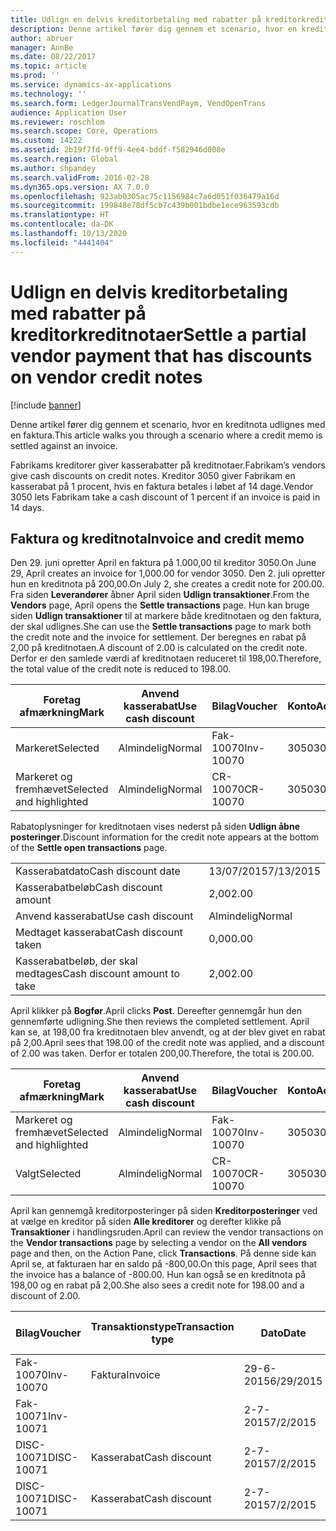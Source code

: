 ```yaml
---
title: Udlign en delvis kreditorbetaling med rabatter på kreditorkreditnotaer
description: Denne artikel fører dig gennem et scenario, hvor en kreditnota udlignes med en faktura.
author: abruer
manager: AnnBe
ms.date: 08/22/2017
ms.topic: article
ms.prod: ''
ms.service: dynamics-ax-applications
ms.technology: ''
ms.search.form: LedgerJournalTransVendPaym, VendOpenTrans
audience: Application User
ms.reviewer: roschlom
ms.search.scope: Core, Operations
ms.custom: 14222
ms.assetid: 2b19f7fd-9ff9-4ee4-bddf-f582946d008e
ms.search.region: Global
ms.author: shpandey
ms.search.validFrom: 2016-02-28
ms.dyn365.ops.version: AX 7.0.0
ms.openlocfilehash: 923ab0305ac75c1156984c7a6d051f036479a16d
ms.sourcegitcommit: 199848e78df5cb7c439b001bdbe1ece963593cdb
ms.translationtype: HT
ms.contentlocale: da-DK
ms.lasthandoff: 10/13/2020
ms.locfileid: "4441404"
---
```

# <a name="settle-a-partial-vendor-payment-that-has-discounts-on-vendor-credit-notes"></a><span data-ttu-id="6b330-103">Udlign en delvis kreditorbetaling med rabatter på kreditorkreditnotaer</span><span class="sxs-lookup"><span data-stu-id="6b330-103">Settle a partial vendor payment that has discounts on vendor credit notes</span></span>

[!include [banner](../includes/banner.md)]

<span data-ttu-id="6b330-104">Denne artikel fører dig gennem et scenario, hvor en kreditnota udlignes med en faktura.</span><span class="sxs-lookup"><span data-stu-id="6b330-104">This article walks you through a scenario where a credit memo is settled against an invoice.</span></span>

<span data-ttu-id="6b330-105">Fabrikams kreditorer giver kasserabatter på kreditnotaer.</span><span class="sxs-lookup"><span data-stu-id="6b330-105">Fabrikam’s vendors give cash discounts on credit notes.</span></span> <span data-ttu-id="6b330-106">Kreditor 3050 giver Fabrikam en kasserabat på 1 procent, hvis en faktura betales i løbet af 14 dage.</span><span class="sxs-lookup"><span data-stu-id="6b330-106">Vendor 3050 lets Fabrikam take a cash discount of 1 percent if an invoice is paid in 14 days.</span></span>

## <a name="invoice-and-credit-memo"></a><span data-ttu-id="6b330-107">Faktura og kreditnota</span><span class="sxs-lookup"><span data-stu-id="6b330-107">Invoice and credit memo</span></span>
<span data-ttu-id="6b330-108">Den 29. juni opretter April en faktura på 1.000,00 til kreditor 3050.</span><span class="sxs-lookup"><span data-stu-id="6b330-108">On June 29, April creates an invoice for 1,000.00 for vendor 3050.</span></span> <span data-ttu-id="6b330-109">Den 2. juli opretter hun en kreditnota på 200,00.</span><span class="sxs-lookup"><span data-stu-id="6b330-109">On July 2, she creates a credit note for 200.00.</span></span> <span data-ttu-id="6b330-110">Fra siden **Leverandører** åbner April siden **Udlign transaktioner**.</span><span class="sxs-lookup"><span data-stu-id="6b330-110">From the **Vendors** page, April opens the **Settle transactions** page.</span></span> <span data-ttu-id="6b330-111">Hun kan bruge siden **Udlign transaktioner** til at markere både kreditnotaen og den faktura, der skal udlignes.</span><span class="sxs-lookup"><span data-stu-id="6b330-111">She can use the **Settle transactions** page to mark both the credit note and the invoice for settlement.</span></span> <span data-ttu-id="6b330-112">Der beregnes en rabat på 2,00 på kreditnotaen.</span><span class="sxs-lookup"><span data-stu-id="6b330-112">A discount of 2.00 is calculated on the credit note.</span></span> <span data-ttu-id="6b330-113">Derfor er den samlede værdi af kreditnotaen reduceret til 198,00.</span><span class="sxs-lookup"><span data-stu-id="6b330-113">Therefore, the total value of the credit note is reduced to 198.00.</span></span>

| <span data-ttu-id="6b330-114">Foretag afmærkning</span><span class="sxs-lookup"><span data-stu-id="6b330-114">Mark</span></span>                     | <span data-ttu-id="6b330-115">Anvend kasserabat</span><span class="sxs-lookup"><span data-stu-id="6b330-115">Use cash discount</span></span> | <span data-ttu-id="6b330-116">Bilag</span><span class="sxs-lookup"><span data-stu-id="6b330-116">Voucher</span></span>   | <span data-ttu-id="6b330-117">Konto</span><span class="sxs-lookup"><span data-stu-id="6b330-117">Account</span></span> | <span data-ttu-id="6b330-118">Dato</span><span class="sxs-lookup"><span data-stu-id="6b330-118">Date</span></span>      | <span data-ttu-id="6b330-119">Forfaldsdato</span><span class="sxs-lookup"><span data-stu-id="6b330-119">Due date</span></span>  | <span data-ttu-id="6b330-120">Faktura</span><span class="sxs-lookup"><span data-stu-id="6b330-120">Invoice</span></span> | <span data-ttu-id="6b330-121">Beløb i transaktionsvaluta</span><span class="sxs-lookup"><span data-stu-id="6b330-121">Amount in transaction currency</span></span> | <span data-ttu-id="6b330-122">Valuta</span><span class="sxs-lookup"><span data-stu-id="6b330-122">Currency</span></span> | <span data-ttu-id="6b330-123">Beløb, der skal udlignes</span><span class="sxs-lookup"><span data-stu-id="6b330-123">Amount to settle</span></span> |
|--------------------------|-------------------|-----------|---------|-----------|-----------|---------|--------------------------------|----------|------------------|
| <span data-ttu-id="6b330-124">Markeret</span><span class="sxs-lookup"><span data-stu-id="6b330-124">Selected</span></span>                 | <span data-ttu-id="6b330-125">Almindelig</span><span class="sxs-lookup"><span data-stu-id="6b330-125">Normal</span></span>            | <span data-ttu-id="6b330-126">Fak-10070</span><span class="sxs-lookup"><span data-stu-id="6b330-126">Inv-10070</span></span> | <span data-ttu-id="6b330-127">3050</span><span class="sxs-lookup"><span data-stu-id="6b330-127">3050</span></span>    | <span data-ttu-id="6b330-128">29-6-2015</span><span class="sxs-lookup"><span data-stu-id="6b330-128">6/29/2015</span></span> | <span data-ttu-id="6b330-129">29-7-2015</span><span class="sxs-lookup"><span data-stu-id="6b330-129">7/29/2015</span></span> | <span data-ttu-id="6b330-130">10070</span><span class="sxs-lookup"><span data-stu-id="6b330-130">10070</span></span>   | <span data-ttu-id="6b330-131">-1.000,00</span><span class="sxs-lookup"><span data-stu-id="6b330-131">-1,000.00</span></span>                      | <span data-ttu-id="6b330-132">USD</span><span class="sxs-lookup"><span data-stu-id="6b330-132">USD</span></span>      | <span data-ttu-id="6b330-133">-990,00</span><span class="sxs-lookup"><span data-stu-id="6b330-133">-990.00</span></span>          |
| <span data-ttu-id="6b330-134">Markeret og fremhævet</span><span class="sxs-lookup"><span data-stu-id="6b330-134">Selected and highlighted</span></span> | <span data-ttu-id="6b330-135">Almindelig</span><span class="sxs-lookup"><span data-stu-id="6b330-135">Normal</span></span>            | <span data-ttu-id="6b330-136">CR-10070</span><span class="sxs-lookup"><span data-stu-id="6b330-136">CR-10070</span></span>  | <span data-ttu-id="6b330-137">3050</span><span class="sxs-lookup"><span data-stu-id="6b330-137">3050</span></span>    | <span data-ttu-id="6b330-138">2-7-2015</span><span class="sxs-lookup"><span data-stu-id="6b330-138">7/2/2015</span></span>  | <span data-ttu-id="6b330-139">29-7-2015</span><span class="sxs-lookup"><span data-stu-id="6b330-139">7/29/2015</span></span> |         | <span data-ttu-id="6b330-140">200,00</span><span class="sxs-lookup"><span data-stu-id="6b330-140">200.00</span></span>                         | <span data-ttu-id="6b330-141">USD</span><span class="sxs-lookup"><span data-stu-id="6b330-141">USD</span></span>      | <span data-ttu-id="6b330-142">198,00</span><span class="sxs-lookup"><span data-stu-id="6b330-142">198.00</span></span>           |

<span data-ttu-id="6b330-143">Rabatoplysninger for kreditnotaen vises nederst på siden **Udlign åbne posteringer**.</span><span class="sxs-lookup"><span data-stu-id="6b330-143">Discount information for the credit note appears at the bottom of the **Settle open transactions** page.</span></span>

|                              |           |
|------------------------------|-----------|
| <span data-ttu-id="6b330-144">Kasserabatdato</span><span class="sxs-lookup"><span data-stu-id="6b330-144">Cash discount date</span></span>           | <span data-ttu-id="6b330-145">13/07/2015</span><span class="sxs-lookup"><span data-stu-id="6b330-145">7/13/2015</span></span> |
| <span data-ttu-id="6b330-146">Kasserabatbeløb</span><span class="sxs-lookup"><span data-stu-id="6b330-146">Cash discount amount</span></span>         | <span data-ttu-id="6b330-147">2,00</span><span class="sxs-lookup"><span data-stu-id="6b330-147">2.00</span></span>      |
| <span data-ttu-id="6b330-148">Anvend kasserabat</span><span class="sxs-lookup"><span data-stu-id="6b330-148">Use cash discount</span></span>            | <span data-ttu-id="6b330-149">Almindelig</span><span class="sxs-lookup"><span data-stu-id="6b330-149">Normal</span></span>    |
| <span data-ttu-id="6b330-150">Medtaget kasserabat</span><span class="sxs-lookup"><span data-stu-id="6b330-150">Cash discount taken</span></span>          | <span data-ttu-id="6b330-151">0,00</span><span class="sxs-lookup"><span data-stu-id="6b330-151">0.00</span></span>      |
| <span data-ttu-id="6b330-152">Kasserabatbeløb, der skal medtages</span><span class="sxs-lookup"><span data-stu-id="6b330-152">Cash discount amount to take</span></span> | <span data-ttu-id="6b330-153">2,00</span><span class="sxs-lookup"><span data-stu-id="6b330-153">2.00</span></span>      |

<span data-ttu-id="6b330-154">April klikker på **Bogfør**.</span><span class="sxs-lookup"><span data-stu-id="6b330-154">April clicks **Post**.</span></span> <span data-ttu-id="6b330-155">Dereefter gennemgår hun den gennemførte udligning.</span><span class="sxs-lookup"><span data-stu-id="6b330-155">She then reviews the completed settlement.</span></span> <span data-ttu-id="6b330-156">April kan se, at 198,00 fra kreditnotaen blev anvendt, og at der blev givet en rabat på 2,00.</span><span class="sxs-lookup"><span data-stu-id="6b330-156">April sees that 198.00 of the credit note was applied, and a discount of 2.00 was taken.</span></span> <span data-ttu-id="6b330-157">Derfor er totalen 200,00.</span><span class="sxs-lookup"><span data-stu-id="6b330-157">Therefore, the total is 200.00.</span></span>

| <span data-ttu-id="6b330-158">Foretag afmærkning</span><span class="sxs-lookup"><span data-stu-id="6b330-158">Mark</span></span>                     | <span data-ttu-id="6b330-159">Anvend kasserabat</span><span class="sxs-lookup"><span data-stu-id="6b330-159">Use cash discount</span></span> | <span data-ttu-id="6b330-160">Bilag</span><span class="sxs-lookup"><span data-stu-id="6b330-160">Voucher</span></span>   | <span data-ttu-id="6b330-161">Konto</span><span class="sxs-lookup"><span data-stu-id="6b330-161">Account</span></span> | <span data-ttu-id="6b330-162">Dato</span><span class="sxs-lookup"><span data-stu-id="6b330-162">Date</span></span>      | <span data-ttu-id="6b330-163">Forfaldsdato</span><span class="sxs-lookup"><span data-stu-id="6b330-163">Due date</span></span>  | <span data-ttu-id="6b330-164">Faktura</span><span class="sxs-lookup"><span data-stu-id="6b330-164">Invoice</span></span>  | <span data-ttu-id="6b330-165">Beløb i transaktionsvaluta</span><span class="sxs-lookup"><span data-stu-id="6b330-165">Amount in transaction currency</span></span> | <span data-ttu-id="6b330-166">Valuta</span><span class="sxs-lookup"><span data-stu-id="6b330-166">Currency</span></span> | <span data-ttu-id="6b330-167">Beløb, der skal udlignes</span><span class="sxs-lookup"><span data-stu-id="6b330-167">Amount to settle</span></span> |
|--------------------------|-------------------|-----------|---------|-----------|-----------|----------|--------------------------------|----------|------------------|
| <span data-ttu-id="6b330-168">Markeret og fremhævet</span><span class="sxs-lookup"><span data-stu-id="6b330-168">Selected and highlighted</span></span> | <span data-ttu-id="6b330-169">Almindelig</span><span class="sxs-lookup"><span data-stu-id="6b330-169">Normal</span></span>            | <span data-ttu-id="6b330-170">Fak-10070</span><span class="sxs-lookup"><span data-stu-id="6b330-170">Inv-10070</span></span> | <span data-ttu-id="6b330-171">3050</span><span class="sxs-lookup"><span data-stu-id="6b330-171">3050</span></span>    | <span data-ttu-id="6b330-172">29-6-2015</span><span class="sxs-lookup"><span data-stu-id="6b330-172">6/29/2015</span></span> | <span data-ttu-id="6b330-173">29-7-2015</span><span class="sxs-lookup"><span data-stu-id="6b330-173">7/29/2015</span></span> | <span data-ttu-id="6b330-174">10070</span><span class="sxs-lookup"><span data-stu-id="6b330-174">10070</span></span>    | <span data-ttu-id="6b330-175">-1.000,00</span><span class="sxs-lookup"><span data-stu-id="6b330-175">-1,000.00</span></span>                      | <span data-ttu-id="6b330-176">USD</span><span class="sxs-lookup"><span data-stu-id="6b330-176">USD</span></span>      | <span data-ttu-id="6b330-177">-200,00</span><span class="sxs-lookup"><span data-stu-id="6b330-177">-200.00</span></span>          |
| <span data-ttu-id="6b330-178">Valgt</span><span class="sxs-lookup"><span data-stu-id="6b330-178">Selected</span></span>                 | <span data-ttu-id="6b330-179">Almindelig</span><span class="sxs-lookup"><span data-stu-id="6b330-179">Normal</span></span>            | <span data-ttu-id="6b330-180">CR-10070</span><span class="sxs-lookup"><span data-stu-id="6b330-180">CR-10070</span></span>  | <span data-ttu-id="6b330-181">3050</span><span class="sxs-lookup"><span data-stu-id="6b330-181">3050</span></span>    | <span data-ttu-id="6b330-182">2-7-2015</span><span class="sxs-lookup"><span data-stu-id="6b330-182">7/2/2015</span></span>  | <span data-ttu-id="6b330-183">29-7-2015</span><span class="sxs-lookup"><span data-stu-id="6b330-183">7/29/2015</span></span> | <span data-ttu-id="6b330-184">CR-10070</span><span class="sxs-lookup"><span data-stu-id="6b330-184">CR-10070</span></span> | <span data-ttu-id="6b330-185">200,00</span><span class="sxs-lookup"><span data-stu-id="6b330-185">200.00</span></span>                         | <span data-ttu-id="6b330-186">USD</span><span class="sxs-lookup"><span data-stu-id="6b330-186">USD</span></span>      | <span data-ttu-id="6b330-187">198,00</span><span class="sxs-lookup"><span data-stu-id="6b330-187">198.00</span></span>           |

<span data-ttu-id="6b330-188">April kan gennemgå kreditorposteringer på siden **Kreditorposteringer** ved at vælge en kreditor på siden **Alle kreditorer** og derefter klikke på **Transaktioner** i handlingsruden.</span><span class="sxs-lookup"><span data-stu-id="6b330-188">April can review the vendor transactions on the **Vendor transactions** page by selecting a vendor on the **All vendors** page and then, on the Action Pane, click **Transactions**.</span></span> <span data-ttu-id="6b330-189">På denne side kan April se, at fakturaen har en saldo på -800,00.</span><span class="sxs-lookup"><span data-stu-id="6b330-189">On this page, April sees that the invoice has a balance of -800.00.</span></span> <span data-ttu-id="6b330-190">Hun kan også se en kreditnota på 198,00 og en rabat på 2,00.</span><span class="sxs-lookup"><span data-stu-id="6b330-190">She also sees a credit note for 198.00 and a discount of 2.00.</span></span>

| <span data-ttu-id="6b330-191">Bilag</span><span class="sxs-lookup"><span data-stu-id="6b330-191">Voucher</span></span>    | <span data-ttu-id="6b330-192">Transaktionstype</span><span class="sxs-lookup"><span data-stu-id="6b330-192">Transaction type</span></span> | <span data-ttu-id="6b330-193">Dato</span><span class="sxs-lookup"><span data-stu-id="6b330-193">Date</span></span>      | <span data-ttu-id="6b330-194">Faktura</span><span class="sxs-lookup"><span data-stu-id="6b330-194">Invoice</span></span> | <span data-ttu-id="6b330-195">Beløb i transaktionsvalutadebet</span><span class="sxs-lookup"><span data-stu-id="6b330-195">Amount in transaction currency debit</span></span> | <span data-ttu-id="6b330-196">Beløb i transaktionsvalutakredit</span><span class="sxs-lookup"><span data-stu-id="6b330-196">Amount in transaction currency credit</span></span> | <span data-ttu-id="6b330-197">Saldo</span><span class="sxs-lookup"><span data-stu-id="6b330-197">Balance</span></span> | <span data-ttu-id="6b330-198">Valuta</span><span class="sxs-lookup"><span data-stu-id="6b330-198">Currency</span></span> |
|------------|------------------|-----------|---------|--------------------------------------|---------------------------------------|---------|----------|
| <span data-ttu-id="6b330-199">Fak-10070</span><span class="sxs-lookup"><span data-stu-id="6b330-199">Inv-10070</span></span>  | <span data-ttu-id="6b330-200">Faktura</span><span class="sxs-lookup"><span data-stu-id="6b330-200">Invoice</span></span>          | <span data-ttu-id="6b330-201">29-6-2015</span><span class="sxs-lookup"><span data-stu-id="6b330-201">6/29/2015</span></span> | <span data-ttu-id="6b330-202">10070</span><span class="sxs-lookup"><span data-stu-id="6b330-202">10070</span></span>   |                                      | <span data-ttu-id="6b330-203">1.000,00</span><span class="sxs-lookup"><span data-stu-id="6b330-203">1,000.00</span></span>                              | <span data-ttu-id="6b330-204">-800,00</span><span class="sxs-lookup"><span data-stu-id="6b330-204">-800.00</span></span> | <span data-ttu-id="6b330-205">USD</span><span class="sxs-lookup"><span data-stu-id="6b330-205">USD</span></span>      |
| <span data-ttu-id="6b330-206">Fak-10071</span><span class="sxs-lookup"><span data-stu-id="6b330-206">Inv-10071</span></span>  |                  | <span data-ttu-id="6b330-207">2-7-2015</span><span class="sxs-lookup"><span data-stu-id="6b330-207">7/2/2015</span></span>  | <span data-ttu-id="6b330-208">CR10071</span><span class="sxs-lookup"><span data-stu-id="6b330-208">CR10071</span></span> | <span data-ttu-id="6b330-209">200,00</span><span class="sxs-lookup"><span data-stu-id="6b330-209">200.00</span></span>                               |                                       | <span data-ttu-id="6b330-210">0,00</span><span class="sxs-lookup"><span data-stu-id="6b330-210">0.00</span></span>    | <span data-ttu-id="6b330-211">USD</span><span class="sxs-lookup"><span data-stu-id="6b330-211">USD</span></span>      |
| <span data-ttu-id="6b330-212">DISC-10071</span><span class="sxs-lookup"><span data-stu-id="6b330-212">DISC-10071</span></span> |  <span data-ttu-id="6b330-213">Kasserabat</span><span class="sxs-lookup"><span data-stu-id="6b330-213">Cash discount</span></span>   | <span data-ttu-id="6b330-214">2-7-2015</span><span class="sxs-lookup"><span data-stu-id="6b330-214">7/2/2015</span></span>  |         | <span data-ttu-id="6b330-215">2,00</span><span class="sxs-lookup"><span data-stu-id="6b330-215">2.00</span></span>                                 |                                       | <span data-ttu-id="6b330-216">0,00</span><span class="sxs-lookup"><span data-stu-id="6b330-216">0.00</span></span>    | <span data-ttu-id="6b330-217">USD</span><span class="sxs-lookup"><span data-stu-id="6b330-217">USD</span></span>      |
| <span data-ttu-id="6b330-218">DISC-10071</span><span class="sxs-lookup"><span data-stu-id="6b330-218">DISC-10071</span></span> |  <span data-ttu-id="6b330-219">Kasserabat</span><span class="sxs-lookup"><span data-stu-id="6b330-219">Cash discount</span></span>   | <span data-ttu-id="6b330-220">2-7-2015</span><span class="sxs-lookup"><span data-stu-id="6b330-220">7/2/2015</span></span>  |         |                                      | <span data-ttu-id="6b330-221">2,00</span><span class="sxs-lookup"><span data-stu-id="6b330-221">2.00</span></span>                                  | <span data-ttu-id="6b330-222">0,00</span><span class="sxs-lookup"><span data-stu-id="6b330-222">0.00</span></span>    | <span data-ttu-id="6b330-223">USD</span><span class="sxs-lookup"><span data-stu-id="6b330-223">USD</span></span>      |





